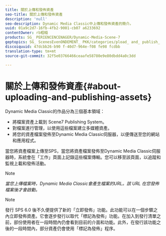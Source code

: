 ```yaml
---
title: 關於上傳和發佈資產
seo-title: 關於上傳和發佈資產
description: 'null'
seo-description: Dynamic Media Classic中上傳和發佈資產的簡介。
uuid: 01a9c2d7-16fb-4fb2-9001-cb07 a6233692
contentOwner: rb粗糙
products: SG_ PERIENCENCENAGER/Dynamic-Media-Scene-7
geptopics: SG_ ScenesEvenONDEMENT_ PKK/categories/pload_ and_ publish_ assets
discoiquuid: 47dcbb26-b90 f-40d7-964e-f08 fe98 fcdbb
translation-type: tm+mt
source-git-commit: 32f5e03766466ceaafe58780e9e80dbdd4a0c3dd

---
```



# 關於上傳和發佈資產{#about-uploading-and-publishing-assets}

Dynamic Media Classic的作品分為三個基本領域：

* 將檔案資產上載到 Scene7 Publishing System。
* 對檔案進行管理，以使用這些檔案建立多媒體資產。
* 將您的資產檔案發佈至Dynamic Media Classic伺服器，以便傳送至您的網站和應用程式。

當您將資產檔案上傳至SPS，當您將資產檔案發佈至Dynamic Media Classic伺服器時，系統會在「工作」頁面上記錄這些檔案傳輸。您可以移至該頁面，以追蹤和監視上載和發佈活動。

>[!NOTE]
>
>*當您上傳檔案時，Dynamic Media Classic會產生檔案的URL。該 URL 在您發佈檔案後才會啟動。*

>[!NOTE]
>
>發行 SPS 6.0 後不久便提供了新的「立即發佈」功能。此功能可以在一個步驟之內立即發佈資產。它會逐步發行以取代「標記為發佈」功能。在加入到發行清單之前，部份使用者在一段時間內仍會看到目前的介面和功能。此外，在發行該功能之後的一段時間內，部分資產仍會使用「標記為發佈」程序。
